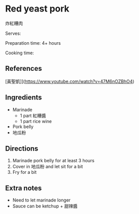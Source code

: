 # Red yeast pork

炸紅糟肉

Serves:

Preparation time: 4+ hours

Cooking time:

## References

[黃聖凱]](https://www.youtube.com/watch?v=47M6nOZBhO4)

## Ingredients

- Marinade
  - 1 part 紅糟醬
  - 1 part rice wine
- Pork belly
- 地瓜粉

## Directions

1. Marinade pork belly for at least 3 hours
2. Cover in 地瓜粉 and let sit for a bit
3. Fry for a bit

## Extra notes

- Need to let marinade longer
- Sauce can be ketchup + 甜辣醬
